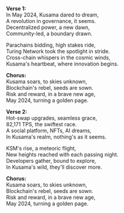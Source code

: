 **Verse 1:**  
In May 2024, Kusama dared to dream,  
A revolution in governance, it seems.  
Decentralized power, a new dawn,  
Community-led, a boundary drawn.  

Parachains bidding, high stakes ride,  
Turing Network took the spotlight in stride.  
Cross-chain whispers in the cosmic winds,  
Kusama's heartbeat, where innovation begins.  

**Chorus:**  
Kusama soars, to skies unknown,  
Blockchain's rebel, seeds are sown.  
Risk and reward, in a brave new age,  
May 2024, turning a golden page.  

**Verse 2:**  
Hot-swap upgrades, seamless grace,  
82,171 TPS, the swiftest race.  
A social platform, NFTs, AI dreams,  
In Kusama's realm, nothing's as it seems.  

KSM's rise, a meteoric flight,  
New heights reached with each passing night.  
Developers gather, bound to explore,  
In Kusama's wild, they'll discover more.  

**Chorus:**  
Kusama soars, to skies unknown,  
Blockchain's rebel, seeds are sown.  
Risk and reward, in a brave new age,  
May 2024, turning a golden page.  